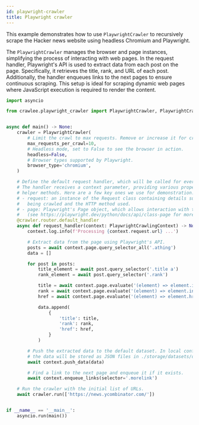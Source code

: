 ```yaml
---
id: playwright-crawler
title: Playwright crawler
---
```


This example demonstrates how to use `PlaywrightCrawler` to recursively scrape the Hacker news website using headless Chromium and Playwright.

The `PlaywrightCrawler` manages the browser and page instances, simplifying the process of interacting with web pages. In the request handler, Playwright's API is used to extract data from each post on the page. Specifically, it retrieves the title, rank, and URL of each post. Additionally, the handler enqueues links to the next pages to ensure continuous scraping. This setup is ideal for scraping dynamic web pages where JavaScript execution is required to render the content.

```python
import asyncio

from crawlee.playwright_crawler import PlaywrightCrawler, PlaywrightCrawlingContext


async def main() -> None:
    crawler = PlaywrightCrawler(
        # Limit the crawl to max requests. Remove or increase it for crawling all links.
        max_requests_per_crawl=10,
        # Headless mode, set to False to see the browser in action.
        headless=False,
        # Browser types supported by Playwright.
        browser_type='chromium',
    )

    # Define the default request handler, which will be called for every request.
    # The handler receives a context parameter, providing various properties and
    # helper methods. Here are a few key ones we use for demonstration:
    # - request: an instance of the Request class containing details such as the URL
    #   being crawled and the HTTP method used.
    # - page: Playwright's Page object, which allows interaction with the web page
    #   (see https://playwright.dev/python/docs/api/class-page for more details).
    @crawler.router.default_handler
    async def request_handler(context: PlaywrightCrawlingContext) -> None:
        context.log.info(f'Processing {context.request.url} ...')

        # Extract data from the page using Playwright's API.
        posts = await context.page.query_selector_all('.athing')
        data = []

        for post in posts:
            title_element = await post.query_selector('.title a')
            rank_element = await post.query_selector('.rank')

            title = await context.page.evaluate('(element) => element.innerText', title_element) if title_element else None
            rank = await context.page.evaluate('(element) => element.innerText', rank_element) if rank_element else None
            href = await context.page.evaluate('(element) => element.href', title_element) if title_element else None

            data.append(
                {
                    'title': title,
                    'rank': rank,
                    'href': href,
                }
            )

        # Push the extracted data to the default dataset. In local configuration,
        # the data will be stored as JSON files in ./storage/datasets/default.
        await context.push_data(data)

        # Find a link to the next page and enqueue it if it exists.
        await context.enqueue_links(selector='.morelink')

    # Run the crawler with the initial list of URLs.
    await crawler.run(['https://news.ycombinator.com/'])


if __name__ == '__main__':
    asyncio.run(main())
```
